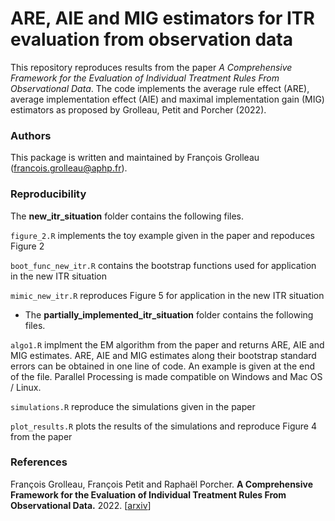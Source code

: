 # ARE, AIE and MIG estimators for ITR evaluation from observation data


This repository reproduces results from the paper *A Comprehensive Framework for the Evaluation of Individual Treatment Rules From Observational Data*.
The code implements the average rule effect (ARE), average implementation effect (AIE) and maximal implementation gain (MIG) 
estimators as proposed by Grolleau, Petit and Porcher (2022). 

### Authors
This package is written and maintained by François Grolleau (francois.grolleau@aphp.fr).

### Reproducibility

The **new_itr_situation** folder contains the following files.

 `figure_2.R` implements the toy example given in the paper and repoduces Figure 2
 
 `boot_func_new_itr.R` contains the bootstrap functions used for application in the new ITR situation
 
 `mimic_new_itr.R` reproduces Figure 5 for application in the new ITR situation

- The **partially_implemented_itr_situation** folder contains the following files.

`algo1.R` implment the EM algorithm from the paper and returns ARE, AIE and MIG estimates. 
 ARE, AIE and MIG estimates along their bootstrap standard errors can be obtained in one line of code. 
 An example is given at the end of the file. Parallel Processing is made compatible on Windows and Mac OS / Linux.

`simulations.R` reproduce the simulations given in the paper

`plot_results.R` plots the results of the simulations and reproduce Figure 4 from the paper

### References
François Grolleau, François Petit and Raphaël Porcher.
<b>A Comprehensive Framework for the Evaluation of Individual Treatment Rules From Observational Data.</b>
2022.
[<a href="https://arxiv.org/">arxiv</a>]

